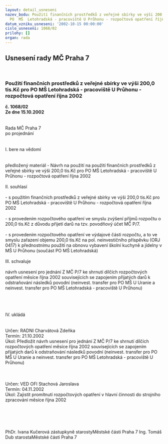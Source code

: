 ```yaml
---
layout: detail_usneseni
nazev_bodu: Použití finančních prostředků z veřejné sbírky ve výši 200,0 tis.Kč pro
  PO  MŠ  Letohradská - pracoviště U Průhonu - rozpočtová opatření října 2002
datum_vzniku_usneseni: '2002-10-15 00:00:00'
cislo_usneseni: 1068/02
prilohy: []
organ: rada
---
```

<div id="ucUsn_pList" class="usn">
	<span><h2>Usnesení rady MČ Praha 7 </h2>
<br></span><div class="standBody">
<span><h3>Použití finančních prostředků z veřejné sbírky ve výši 200,0 tis.Kč pro PO  MŠ  Letohradská - pracoviště U Průhonu - rozpočtová opatření října 2002</h3></span><div class="center">
		<strong>č. 1068/02</strong><br>
	</div>
<div class="center">
		<strong>Ze dne 15.10.2002</strong><br><br>
	</div>
<br>Rada MČ Praha 7<br>po projednání<br><br><br>I.	bere na vědomí<br><br> <br>předložený materiál - Návrh na použití na použití finančních prostředků z veřejné sbírky ve výši 200,0 tis.Kč pro PO  MŠ  Letohradská - pracoviště U Průhonu - rozpočtová opatření října 2002 <br><br>II.	souhlasí <br><br>- s použitím finančních prostředků z veřejné sbírky ve výši 200,0 tis.Kč pro PO  MŠ  Letohradská - pracoviště U Průhonu - rozpočtová opatření října 2002<br><br>- s provedením rozpočtového opatření ve smyslu zvýšení příjmů rozpočtu o 200,0 tis.Kč z důvodu přijetí  darů na tzv. povodňový účet MČ P/7. <br><br>- s provedením rozpočtového opatření ve výdajové části rozpočtu, a to ve smyslu zařazení objemu 200,0 tis.Kč na pol. neinvestičního příspěvku (ORJ 0417) k přednostnímu použití na obnovu vybavení školní kuchyně a jídelny v  MŠ U Průhonu (součást PO MŠ Letohradská)<br><br>III.	schvaluje <br><br>návrh usnesení pro jednání Z MČ P/7 ke shrnutí dílčích rozpočtových opatření měsíce října 2002 souvisejících  se zapojením přijatých darů k odstraňování následků povodní (neinvest. transfer pro PO MŠ U Uranie a neinvest. transfer pro PO MŠ Letohradská - pracoviště U Průhonu)<br><br><br><br><br>IV.	ukládá <br><br> <br>Určen:	RADNI Charvátová Zdeňka<br>Termín: 21.10.2002<br>Úkol:	Předložit návrh usnesení pro jednání Z MČ P/7 ke shrnutí dílčích rozpočtových opatření měsíce října 2002 souvisejících  se zapojením přijatých darů k odstraňování následků povodní (neinvest. transfer pro PO MŠ U Uranie a neinvest. transfer pro PO MŠ Letohradská - pracoviště U Průhonu)<br> <br><br> <br>Určen:	VED OFI Stachová Jaroslava<br>Termín: 04.11.2002<br>Úkol:	Zajistit promítnutí rozpočtových opatření v hlavní činnosti do strojního zpracování měsíce října 2002<br> <br><br><br> <br>	<br>PhDr. Ivana Kučerová zástupkyně starostyMěstské části Praha 7	Ing. Tomáš Dub starostaMěstské části Praha 7<br>	<br><br>
</div>
</div>